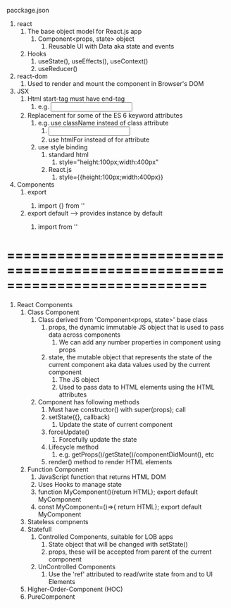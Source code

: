 pacckage.json

1. react
   1. The base object model for React.js app
      1. Component<props, state> object
         1. Reusable UI with Data aka state and events
   2. Hooks
      1. useState(), useEffects(), useContext()
      2. useReducer()
2. react-dom
   1. Used to render and mount the component in Browser's DOM
3. JSX
   1. Html start-tag must have end-tag
      1. e.g. <input type="text"></input>
   2. Replacement for some of the ES 6 keyword attributes
      1. e.g. use className instead of class attribute
         1. <input type="text" className="">
         2. use htmlFor instead of for attribute
      2. use style binding
         1. standard html
            1. style="height:100px;width:400px"
         2. React.js
            1. style={{height:100px;width:400px}}
4. Components
   1. export <classname>
      1. import {<classname>} from '<FILE-PATH>'
   2. export default <classname> --> provides instance by default
      1. import <classname> from '<FILE-PATH>'

# ============================================================================

1. React Components
   1. Class Component
      1. Class derived from 'Component<props, state>' base class
         1. props, the dynamic immutable JS object that is used to pass data across components
            1. We can add any number properties in component using props
         2. state, the mutable object that represents the state of the current component aka data values used by the current component
            1. The JS object
            2. Used to pass data to HTML elements using the HTML attributes
      2. Component has following methods
         1. Must have constructor() with super(props); call
         2. setState({}, callback)
            1. Update the state of current component
         3. forceUpdate()
            1. Forcefully update the state
         4. Lifecycle method
            1. e.g. getProps()/getState()/componentDidMount(), etc
         5. render() method to render HTML elements
   2. Function Component
      1. JavaScript function that returns HTML DOM
      2. Uses Hooks to manage state
      3. function MyComponent(){return HTML}; export default MyComponent
      4. const MyComponent=()=>{ return HTML}; export default MyComponent
   3. Stateless compnents
   4. Statefull
      1. Controlled Components, suitable for LOB apps
         1. State object that will be changed with setState()
         2. props, these will be accepted from parent of the current component
      2. UnControlled Components
         1. Use the 'ref' attributed to read/write state from and to UI Elements
   5. Higher-Order-Component (HOC)
   6. PureComponent
